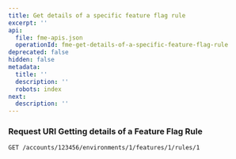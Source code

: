 ```yaml
---
title: Get details of a specific feature flag rule
excerpt: ''
api:
  file: fme-apis.json
  operationId: fme-get-details-of-a-specific-feature-flag-rule
deprecated: false
hidden: false
metadata:
  title: ''
  description: ''
  robots: index
next:
  description: ''
---
```

### Request URI Getting details of a Feature Flag Rule

```
GET /accounts/123456/environments/1/features/1/rules/1
```
